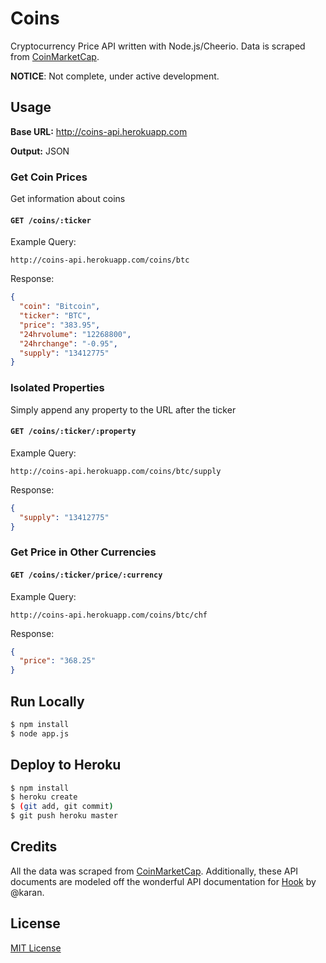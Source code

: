 # Coins

Cryptocurrency Price API written with Node.js/Cheerio. Data is scraped from [CoinMarketCap](http://coinmarketcap.com/).

**NOTICE**: Not complete, under active development.

## Usage
**Base URL:** http://coins-api.herokuapp.com

**Output:** JSON

### Get Coin Prices

Get information about coins

#### `GET /coins/:ticker`

Example Query:
```
http://coins-api.herokuapp.com/coins/btc
```

Response:
```json
{
  "coin": "Bitcoin",
  "ticker": "BTC",
  "price": "383.95",
  "24hrvolume": "12268800",
  "24hrchange": "-0.95",
  "supply": "13412775"
}
```
### Isolated Properties

Simply append any property to the URL after the ticker

#### `GET /coins/:ticker/:property`

Example Query:
```
http://coins-api.herokuapp.com/coins/btc/supply
```

Response:
```json
{
  "supply": "13412775"
}
```

### Get Price in Other Currencies

#### `GET /coins/:ticker/price/:currency`

Example Query:
```
http://coins-api.herokuapp.com/coins/btc/chf
```

Response:
```json
{
  "price": "368.25"
}
```

## Run Locally
```sh
$ npm install
$ node app.js
```

## Deploy to Heroku 
```sh
$ npm install
$ heroku create
$ (git add, git commit)
$ git push heroku master
```

## Credits
All the data was scraped from [CoinMarketCap](http://coinmarketcap.com/). Additionally, these API documents are modeled off the wonderful API documentation for [Hook](https://github.com/karan/Hook) by @karan.

## License
[MIT License](LICENSE)
